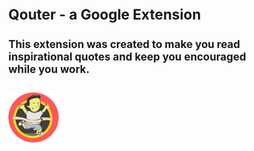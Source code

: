 # Qouter - a Google Extension
## This extension was created to make you read inspirational quotes and keep you encouraged while you work.
<br>
<img src="logo.png" width="100" height="100"> 
<br>
